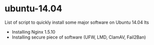 ubuntu-14.04
============
List of script to quickly install some major software on Ubuntu 14.04 lts

* Installing Nginx 1.5.10
* Installing secure piece of software (UFW, LMD, ClamAV, Fail2Ban)
